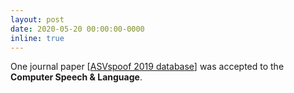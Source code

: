 ```yaml
---
layout: post
date: 2020-05-20 00:00:00-0000
inline: true
---
```


One journal paper [[ASVspoof 2019 database](https://www.sciencedirect.com/science/article/abs/pii/S0885230820300474)] was accepted to the **Computer Speech & Language**.